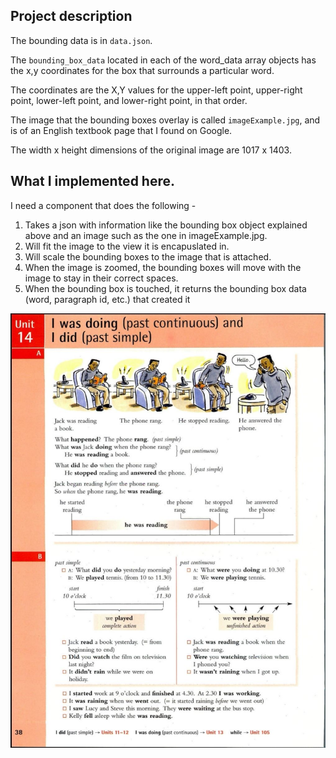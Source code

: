 ## Project description

The bounding data is in `data.json`.

The `bounding_box_data` located in each of the word_data array objects has the x,y coordinates for the box that surrounds a particular word.

The coordinates are the X,Y values for the upper-left point, upper-right point, lower-left point, and lower-right point, in that order.

The image that the bounding boxes overlay is called `imageExample.jpg`, and is of an English textbook page that I found on Google.

The width x height dimensions of the original image are 1017 x 1403.

##  What I implemented here.

I need a component that does the following - 

1) Takes a json with information like the bounding box object explained above and an image such as the one in imageExample.jpg.
2) Will fit the image to the view it is encapuslated in.
3) Will scale the bounding boxes to the image that is attached.
4) When the image is zoomed, the bounding boxes will move with the image to stay in their correct spaces.
5) When the bounding box is touched, it returns the bounding box data (word, paragraph id, etc.) that created it

<kbd>
	<img src="imageExample.jpeg" />
</kbd>